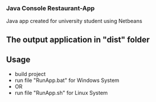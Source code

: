 ### Java Console Restaurant-App

Java app created for university student
using Netbeans

## The output application in "dist" folder

## Usage
- build project
- run file "RunApp.bat" for Windows System
- OR
- run file "RunApp.sh" for Linux System
